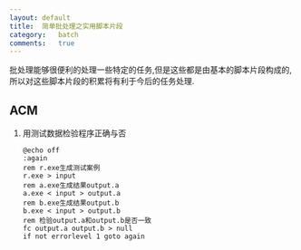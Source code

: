 ```yaml
---
layout: default
title:	简单批处理之实用脚本片段
category:	batch
comments:	true
---
```

批处理能够很便利的处理一些特定的任务,但是这些都是由基本的脚本片段构成的,所以对这些脚本片段的积累将有利于今后的任务处理.



## ACM

1. 用测试数据检验程序正确与否

	```batch
	@echo off
	:again
	rem r.exe生成测试案例
	r.exe > input
	rem a.exe生成结果output.a
	a.exe < input > output.a
	rem b.exe生成结果output.b
	b.exe < input > output.b
	rem 检验output.a和output.b是否一致
	fc output.a output.b > null
	if not errorlevel 1 goto again
	```
